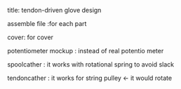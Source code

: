 title: tendon-driven glove design

assemble file :for each part

cover: for cover

potentiometer mockup : instead of real potentio meter

spoolcather : it works with rotational spring to avoid slack

tendoncather : it works for string pulley <- it would rotate
